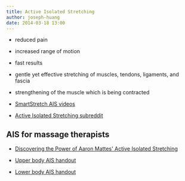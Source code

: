 ```yaml
---
title: Active Isolated Stretching
author: joseph-huang
date: 2014-03-18 13:00
---
```



- reduced pain
- increased range of motion
- fast results
- gentle yet effective stretching of muscles, tendons, ligaments, and fascia
- strengthening of the muscle which is being contracted

- [SmartStretch AIS videos](http://www.smartstretch.com/)
- [Active Isolated Stretching subreddit](http://www.reddit.com/r/ais)  


## AIS for massage therapists
- [Discovering the Power of Aaron Mattes' Active Isolated Stretching](http://www.benbenjamin.com/pdfs/AIS.pdf)

- [Upper body AIS handout](http://benbenjamin.com/webinars/AIS%20Upper%20Body%20Handout.pdf)
- [Lower body AIS handout](http://benbenjamin.com/webinars/AIS%20Lower%20Body%20Complete%20Handout.pdf)
